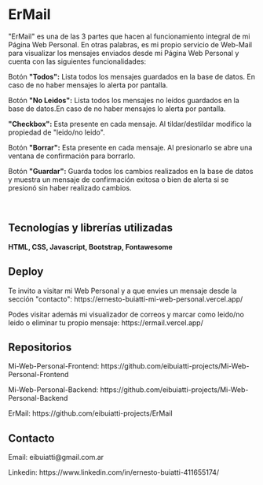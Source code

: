 <h1>ErMail</h1> 

<p> "ErMail" es una de las 3 partes que hacen al funcionamiento integral de mi Página Web Personal. En otras palabras, es mi propio servicio de Web-Mail para visualizar los mensajes enviados desde mi Página Web Personal y cuenta con las siguientes funcionalidades:</p>

<p>Botón <strong>"Todos":</strong> Lista todos los mensajes guardados en la base de datos. En caso de no haber mensajes lo alerta por pantalla.</p>
<p>Botón <strong>"No Leidos":</strong> Lista todos los mensajes no leídos guardados en la base de datos.En caso de no haber mensajes lo alerta por pantalla.</p>
<p><strong>"Checkbox":</strong> Esta presente en cada mensaje. Al tildar/destildar modifico la propiedad de "leido/no leido".</p>
<p>Botón <strong>"Borrar":</strong> Esta presente en cada mensaje. Al presionarlo se abre una ventana de confirmación para borrarlo.</p>
<p>Botón <strong>"Guardar":</strong> Guarda todos los cambios realizados en la base de datos y muestra un mensaje de confirmación exitosa o bien de alerta si se presionó sin haber realizado cambios.</p><br>

<h2>Tecnologías y librerías utilizadas</h2>
<p><strong>HTML, CSS, Javascript, Bootstrap, Fontawesome</strong> </p>
<h2>Deploy</h2>
<p>Te invito a visitar mi Web Personal y a que envies un mensaje desde la sección "contacto": https://ernesto-buiatti-mi-web-personal.vercel.app/</p>
<p>Podes visitar además mi visualizador de correos y marcar como leido/no leido o eliminar tu propio mensaje: https://ermail.vercel.app/</p>
<h2>Repositorios</h2>
<p>Mi-Web-Personal-Frontend: https://github.com/eibuiatti-projects/Mi-Web-Personal-Frontend</p>
<p>Mi-Web-Personal-Backend: https://github.com/eibuiatti-projects/Mi-Web-Personal-Backend</p>
<p>ErMail: https://github.com/eibuiatti-projects/ErMail</p>
<h2>Contacto</h2>
<p>Email: eibuiatti@gmail.com.ar</p>
<p>Linkedin: https://www.linkedin.com/in/ernesto-buiatti-411655174/</p>

